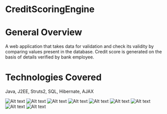 # CreditScoringEngine

General Overview
=======================
A web application that takes data for validation and check its validity by comparing values present in the database. Credit 
score is generated on the basis of details verified by bank employee.

Technologies Covered
=======================
Java, J2EE, Struts2, SQL, Hibernate, AJAX

![Alt text](https://github.com/yasham1990/CreditScoringEngineV2/blob/master/screenshots/Credit.png "Sign Up Screen")
![Alt text](https://github.com/yasham1990/CreditScoringEngineV2/blob/master/screenshots/Credit22.png "Sign Up Screen")
![Alt text](https://github.com/yasham1990/CreditScoringEngineV2/blob/master/screenshots/credit1.png "Sign Up Screen")
![Alt text](https://github.com/yasham1990/CreditScoringEngineV2/blob/master/screenshots/Credit18.png "Sign Up Screen")
![Alt text](https://github.com/yasham1990/CreditScoringEngineV2/blob/master/screenshots/Credit4.png "Sign Up Screen")
![Alt text](https://github.com/yasham1990/CreditScoringEngineV2/blob/master/screenshots/Credit6.png "Sign Up Screen")
![Alt text](https://github.com/yasham1990/CreditScoringEngineV2/blob/master/screenshots/Credit7.png "Sign Up Screen")
![Alt text](https://github.com/yasham1990/CreditScoringEngineV2/blob/master/screenshots/Credit14.png "Sign Up Screen")
![Alt text](https://github.com/yasham1990/CreditScoringEngineV2/blob/master/screenshots/Credit15.png "Sign Up Screen")
